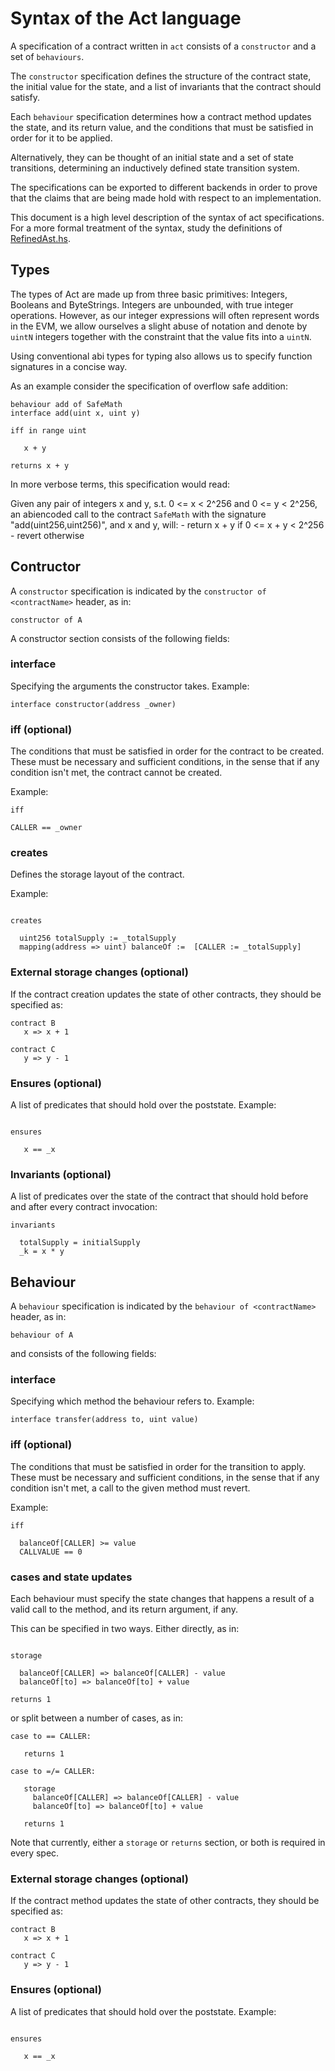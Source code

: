# Syntax of the Act language

A specification of a contract written in `act` consists of a
`constructor` and a set of `behaviours`.

The `constructor` specification defines the structure of the contract
state, the initial value for the state, and a list of invariants that
the contract should satisfy.

Each `behaviour` specification determines how a contract method updates
the state, and its return value, and the conditions that must be
satisfied in order for it to be applied.

Alternatively, they can be thought of an initial state and a
set of state transitions, determining an inductively defined
state transition system.

The specifications can be exported to different backends in order to
prove that the claims that are being made hold with respect to an implementation.

This document is a high level description of the syntax of
act specifications.
For a more formal treatment of the syntax, study the
definitions of [RefinedAst.hs](https://github.com/ethereum/act/blob/master/src/RefinedAst.hs).

## Types

The types of Act are made up from three basic primitives:
Integers, Booleans and ByteStrings. Integers are unbounded,
with true integer operations. However, as our integer expressions
will often represent words in the EVM, we allow ourselves a slight
abuse of notation and denote by `uintN` integers together with the
constraint that the value fits into a `uintN`.

Using conventional abi types for typing also allows us to specify
function signatures in a concise way.

As an example consider the specification of overflow safe addition:

```act
behaviour add of SafeMath
interface add(uint x, uint y)

iff in range uint

   x + y

returns x + y
```

In more verbose terms, this specification would read:

Given any pair of integers x and y, s.t. 0 <= x < 2^256 and
0 <= y < 2^256, an abiencoded call to the contract `SafeMath`
with the signature "add(uint256,uint256)", and x and y, will:
    -   return x + y      if 0 <= x + y < 2^256
    -   revert            otherwise


## Contructor

A `constructor` specification is indicated by the
`constructor of <contractName>` header, as in:
```act
constructor of A
```

A constructor section consists of the following fields:

### interface

Specifying the arguments the constructor takes.
Example:
```act
interface constructor(address _owner)
```

### iff (optional)

The conditions that must be satisfied in order for the contract to be created.
These must be necessary and sufficient conditions, in the sense that if any
condition isn't met, the contract cannot be created.

Example:
```act
iff

CALLER == _owner
```


### creates
Defines the storage layout of the contract.

Example:
```act

creates

  uint256 totalSupply := _totalSupply
  mapping(address => uint) balanceOf :=  [CALLER := _totalSupply]
```

### External storage changes (optional)

If the contract creation updates the state of other contracts,
they should be specified as:

```act
contract B
   x => x + 1

contract C
   y => y - 1
```

### Ensures (optional)

A list of predicates that should hold over the poststate.
Example:
```act

ensures

   x == _x
```

### Invariants (optional)

A list of predicates over the state of the contract that should hold before and after
every contract invocation:

```act
invariants

  totalSupply = initialSupply
  _k = x * y
```

## Behaviour

A `behaviour` specification is indicated by the
`behaviour of <contractName>` header, as in:
```act
behaviour of A
```

and consists of the following fields:


### interface

Specifying which method the behaviour refers to.
Example:
```act
interface transfer(address to, uint value)
```

### iff (optional)

The conditions that must be satisfied in order for the transition to apply.
These must be necessary and sufficient conditions, in the sense that if any
condition isn't met, a call to the given method must revert.

Example:
```act
iff

  balanceOf[CALLER] >= value
  CALLVALUE == 0
```

### cases and state updates

Each behaviour must specify the state changes that happens a result of
a valid call to the method, and its return argument, if any.

This can be specified in two ways. Either directly, as in:

```act

storage

  balanceOf[CALLER] => balanceOf[CALLER] - value
  balanceOf[to] => balanceOf[to] + value

returns 1
```

or split between a number of cases, as in:

```act
case to == CALLER:

   returns 1

case to =/= CALLER:

   storage
     balanceOf[CALLER] => balanceOf[CALLER] - value
     balanceOf[to] => balanceOf[to] + value

   returns 1
```

Note that currently, either a `storage` or `returns` section, or both is required in every spec.

### External storage changes (optional)

If the contract method updates the state of other contracts,
they should be specified as:

```act
contract B
   x => x + 1

contract C
   y => y - 1
```

### Ensures (optional)

A list of predicates that should hold over the poststate.
Example:
```act

ensures

   x == _x
```
